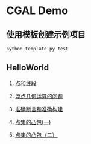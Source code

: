# CGAL Demo

## 使用模板创建示例项目

``` python
python template.py test

```

## HelloWorld

1. [点和线段](HelloWorld/readme.md)

2. [浮点几何运算的问题](FloatCompute/readme.md)

3. [准确断言和准确构建](exact/readme.md)

4. [点集的凸包(一)](array_convex_hull_2/readme.md)
   
5. [点集的凸包（二）](convex_hull_yz/readme.md)

